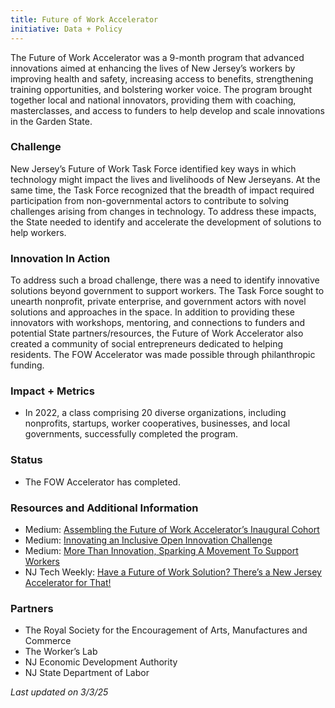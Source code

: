 ```yaml
---
title: Future of Work Accelerator
initiative: Data + Policy
---
```

The Future of Work Accelerator was a 9-month program that advanced innovations aimed at enhancing the lives of New Jersey’s workers by improving health and safety, increasing access to benefits, strengthening training opportunities, and bolstering worker voice. The program brought together local and national innovators, providing them with coaching, masterclasses, and access to funders to help develop and scale innovations in the Garden State.

### Challenge

New Jersey’s Future of Work Task Force identified key ways in which technology might impact the lives and livelihoods of New Jerseyans. At the same time, the Task Force recognized that the breadth of impact required participation from non-governmental actors to contribute to solving challenges arising from changes in technology. To address these impacts, the State needed to identify and accelerate the development of solutions to help workers.

### Innovation In Action

To address such a broad challenge, there was a need to identify innovative solutions beyond government to support workers. The Task Force sought to unearth nonprofit, private enterprise, and government actors with novel solutions and approaches in the space. In addition to providing these innovators with workshops, mentoring, and connections to funders and potential State partners/resources, the Future of Work Accelerator also created a community of social entrepreneurs dedicated to helping residents. The FOW Accelerator was made possible through philanthropic funding.

### Impact \+ Metrics

* In 2022, a class comprising 20 diverse organizations, including nonprofits, startups, worker cooperatives, businesses, and local governments, successfully completed the program.

### Status

* The FOW Accelerator has completed.

### Resources and Additional Information

* Medium: [Assembling the Future of Work Accelerator’s Inaugural Cohort](https://medium.com/njinnovation/assembling-the-future-of-work-accelerators-inaugural-cohort-a5d020c92a27)  
* Medium: [Innovating an Inclusive Open Innovation Challenge](https://medium.com/njinnovation/innovating-an-inclusive-open-innovation-challenge-a4a6aa5fa0e6)  
* Medium: [More Than Innovation, Sparking A Movement To Support Workers](https://medium.com/njinnovation/more-than-innovation-sparking-a-movement-to-support-workers-4405e7e70a1)  
* NJ Tech Weekly: [Have a Future of Work Solution? There’s a New Jersey Accelerator for That\!](https://njtechweekly.com/have-a-future-of-work-solution-theres-a-new-jersey-accelerator-for-that/)

### Partners

* The Royal Society for the Encouragement of Arts, Manufactures and Commerce  
* The Worker’s Lab  
* NJ Economic Development Authority  
* NJ State Department of Labor

*Last updated on 3/3/25*
